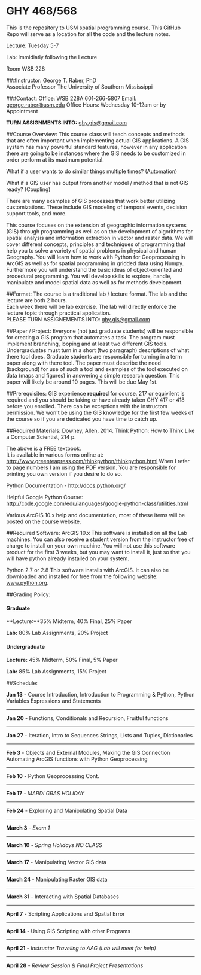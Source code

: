# GHY 468/568

This is the repository to USM spatial programming course.  This GitHub Repo will serve as a location for all the code and the lecture notes.  

Lecture: Tuesday 5-7

Lab: Immidiatly following the Lecture

Room WSB 228

###Instructor:
George T. Raber, PhD  
Associate Professor
The University of Southern Mississippi

###Contact:
Office: WSB 228A 601-266-5807
Email: george.raber@usm.edu
Office Hours: Wednesday 10-12am or by Appointment

**TURN ASSIGNMENTS INTO:**
ghy.gis@gmail.com

##Course Overview:
This course class will teach concepts and methods that are often important when implementing actual GIS applications.  A GIS system has many powerful standard features, however in any application there are going to be instances where the GIS needs to be customized in order perform at its maximum potential.  

What if a user wants to do similar things multiple times?  (Automation)

What if a GIS user has output from another model / method that is not GIS ready?  (Coupling)

There are many examples of GIS processes that work better utilizing customizations.  These include GIS modeling of temporal events, decision support tools, and more.

This course focuses on the extension of geographic information systems (GIS) through programming as well
as on the development of algorithms for spatial analysis and information extraction in vector and raster data. We will cover
different concepts, principles and techniques of programming that help you to solve a variety of spatial problems in physical
and human Geography. You will learn how to work with Python for Geoprocessing in ArcGIS as well as for spatial
programming in gridded data using Numpy. Furthermore you will understand the basic ideas of object-oriented and
procedural programming. You will develop skills to explore, handle, manipulate and model spatial data as well as for
methods development.

##Format:
The course is a traditional lab / lecture format.  The lab and the lecture are both 2 hours.  
Each week there will be lab exercise. The lab will directly enforce the lecture topic through practical application.  
PLEASE TURN ASSIGNEMENTS INTO: ghy.gis@gmail.com

##Paper / Project:
Everyone (not just graduate students) will be responsible for creating a GIS program that automates a task.  The program must implement branching, looping and at least two different GIS tools.  Undergraduates must turn in a short (two paragraph) descriptions of what there tool does.  Graduate students are responsible for turning in a term paper along with there tool.  The paper must describe the need (background) for use of such a tool and examples of the tool executed on data (maps and figures) in answering a simple research question.  This paper will likely be around 10 pages.  This will be due May 1st.

##Prerequisites:
GIS experience **required** for course.  217 or equivilent is required and you should be taking or have already taken GHY 417 or 418 before you enrolled.  There can be exceptions with the instructors permission.  We won't be using the GIS knowledge for the first few weeks of the course so if you are dedicated you have time to catch up.

##Required Materials:
Downey, Allen, 2014. Think Python: How to Think Like a Computer Scientist, 214 p.

The above is a FREE textbook.  
It is available in various forms online at: http://www.greenteapress.com/thinkpython/thinkpython.html
When I refer to page numbers I am using the PDF version.  You are responsible for printing you own version if you desire to do so.

Python Documentation - http://docs.python.org/

Helpful Google Python Course: http://code.google.com/edu/languages/google-python-class/utilities.html

Various ArcGIS 10.x help and documentation, most of these items will be posted on the course website.

##Required Software:
ArcGIS 10.x This software is installed on all the Lab machines.  You can also receive a student version from the instructor free of charge to install on your own machine.  You will not use this software product for the first 3 weeks, but you may want to install it, just so that you will have python already installed on your system.

Python 2.7 or 2.8 This software installs with ArcGIS.  It can also be downloaded and installed for free from the following website: www.python.org.

##Grading Policy:

#### Graduate

**Lecture:**35% Midterm, 40% Final, 25% Paper

**Lab:** 80% Lab Assignments, 20% Project
#### Undergraduate

**Lecture:** 45% Midterm, 50% Final, 5% Paper

**Lab:** 85% Lab Assignments, 15% Project

##Schedule:

**Jan 13** - Course Introduction, Introduction to Programming & Python, Python Variables Expressions and Statements
- - - - - -
**Jan 20** - Functions, Conditionals and Recursion, Fruitful functions
- - - - - -
**Jan 27** - Iteration, Intro to Sequences Strings, Lists and Tuples, Dictionaries
- - - - - -
**Feb 3** - Objects and External Modules, Making the GIS Connection Automating ArcGIS functions with Python Geoprocessing
- - - - - -
**Feb 10** - Python Geoprocessing Cont.
- - - - - -
**Feb 17** - *MARDI GRAS HOLIDAY*
- - - - - -
**Feb 24** - Exploring and Manipulating Spatial Data
- - - - - -
**March 3** - *Exam 1*
- - - - - -
**March 10** - *Spring Holidays NO CLASS*
- - - - - -
**March 17** - Manipulating Vector GIS data
- - - - - -
**March 24** - Manipulating Raster GIS data
- - - - - -
**March 31** - Interacting with Spatial Databases
- - - - - -
**April 7** - Scripting Applications and Spatial Error
- - - - - -
**April 14** - Using GIS Scripting with other Programs
- - - - - -
**April 21** - *Instructor Traveling to AAG  (Lab will meet for help)*
- - - - - -
**April 28** - *Review Session & Final Project Presentations*








